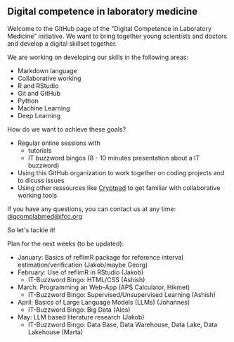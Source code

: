 ## Digital competence in laboratory medicine

Welcome to the GitHub page of the "Digital Competence in Laboratory Medicine" initiative. We want to bring together young scientists and doctors and develop a digital skillset together.

We are working on developing our skills in the following areas:
- Markdown language
- Collaborative working
- R and RStudio
- Git and GitHub
- Python
- Machine Learning
- Deep Learning

How do we want to achieve these goals?
- Regular online sessions with
  - tutorials
  - IT buzzword bingos (8 - 10 minutes presentation about a IT buzzword)
- Using this GitHub organization to work together on coding projects and to dicuss issues
- Using other ressources like [Cryptpad](https://cryptpad.fr/) to get familiar with collaborative working tools

If you have any questions, you can contact us at any time: digcomplabmed@ifcc.org

So let's tackle it!

Plan for the next weeks (to be updated):
- January: Basics of reflimR package for reference interval estimation/verification (Jakob/maybe Georg)
- February: Use of reflimR in RStudio (Jakob)
  - IT-Buzzword Bingo: HTML/CSS (Ashish)
- March: Programming an Web-App (APS Calculator, Hikmet)
  - IT-Buzzword Bingo: Supervised/Unsupervised Learning (Ashish)
- April: Basics of Large Language Models (LLMs) (Johannes)
  - IT-Buzzword Bingo: Big Data (Ales)
- May: LLM based literature research (Jakob)
  - IT-Buzzword Bingo: Data Base, Data Warehouse, Data Lake, Data Lakehouse (Marta)
